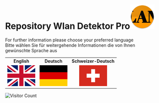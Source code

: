 # Repository Wlan Detektor Pro<img src="./app/src/main/res/mipmap-xxhdpi/ic_launcher.png" height=80 alt="WLAN Detektor Pro" />
<p>For further information please choose your preferred language<br>
Bitte wählen Sie für weitergehende Informationen die von Ihnen gewünschte Sprache aus</p>

<table border="0">
  <tr>
    <td align=center><b>English</b></td>
    <td align=center><b>Deutsch</b></td>
    <td align=center><b>Schweizer-Deutsch</b></td>
    </tr>
  <tr>
    <td align=center><a href="README_ENGLISH.md"><img src="app/src/main/assets/github/github_flag_gb-eng.svg" width="90"/></a></td>
    <td align=center><a href="README_GERMAN.md"><img src="app/src/main/assets/github/github_flag_germany.svg" width="90"/></a></td>
    <td align=center><a href="README_SWISS_GERMAN.md"><img src="/app/src/main/assets/github/github_flag_switzerland.svg" width="90"/></a></td>
  </tr>
</table>

![Visitor Count](https://profile-counter.glitch.me/wlandetektorpro/count.svg)
